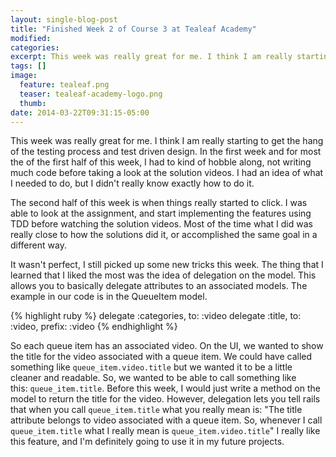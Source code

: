 ```yaml
---
layout: single-blog-post
title: "Finished Week 2 of Course 3 at Tealeaf Academy"
modified:
categories:
excerpt: This week was really great for me. I think I am really starting to get the hang of the testing process and test driven design. In the first week and for most the of the first half of this week, I had to kind of hobble along, not writing much code before taking a look at the solution videos. I had an idea of what I needed to do, but I didn't really know exactly how to do it.
tags: []
image:
  feature: tealeaf.png
  teaser: tealeaf-academy-logo.png
  thumb:
date: 2014-03-22T09:31:15-05:00
---
```


This week was really great for me. I think I am really starting to get the hang of the testing process and test driven design. In the first week and for most the of the first half of this week, I had to kind of hobble along, not writing much code before taking a look at the solution videos. I had an idea of what I needed to do, but I didn't really know exactly how to do it.

The second half of this week is when things really started to click. I was able to look at the assignment, and start implementing the features using TDD before watching the solution videos. Most of the time what I did was really close to how the solutions did it, or accomplished the same goal in a different way.

It wasn't perfect, I still picked up some new tricks this week. The thing that I learned that I liked the most was the idea of delegation on the model. This allows you to basically delegate attributes to an associated models. The example in our code is in the QueueItem model.

{% highlight ruby %}
delegate :categories, to: :video
delegate :title, to: :video, prefix: :video
{% endhighlight %}

So each queue item has an associated video. On the UI, we wanted to show the title for the video associated with a queue item. We could have called something like <code class='highlight'>queue_item.video.title</code> but we wanted it to be a little cleaner and readable. So, we wanted to be able to call something like this: <code class='highlight'>queue_item.title</code>. Before this week, I would just write a method on the model to return the title for the video. However, delegation lets you tell rails that when you call <code class='highlight'>queue_item.title</code> what you really mean is: "The title attribute belongs to video associated with a queue item. So, whenever I call <code class='highlight'>queue_item.title</code> what I really mean is <code class='highlight'>queue_item.video.title</code>" I really like this feature, and I'm definitely going to use it in my future projects.